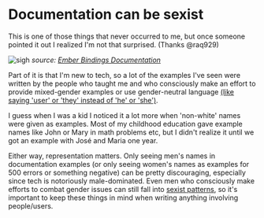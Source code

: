 # Documentation can be sexist

This is one of those things that never occurred to me, but once someone pointed
it out I realized I'm not that surprised. (Thanks @raq929)

![sigh](https://s3.amazonaws.com/laurpaik/EmberExample.png)
*source: [Ember Bindings Documentation](https://guides.emberjs.com/v2.11.0/object-model/bindings/)*

Part of it is that I'm new to tech, so a lot of the examples I've seen were
written by the people who taught me and who consciously make an effort to
provide mixed-gender examples or use gender-neutral language [(like saying
'user' or 'they' instead of 'he' or
'she')](https://alexgaynor.net/2013/nov/30/gender-neutral-language-faq/).

I guess when I was a kid I noticed it a lot more when 'non-white' names were
given as examples. Most of my childhood education gave example names like John
or Mary in math problems etc, but I didn't realize it until we got an example
with José and Maria one year.

Either way, representation matters. Only seeing men's names in
documentation examples (or only seeing women's names as examples for 500 errors
or something negative) can be pretty discouraging, especially since tech is
notoriously male-dominated. Even men who consciously make efforts to combat
gender issues can still fall into [sexist patterns](https://notapattern.net/2014/10/14/ways-men-in-tech-are-unintentionally-sexist/), so it's important to keep these things in mind when writing anything
involving people/users.
